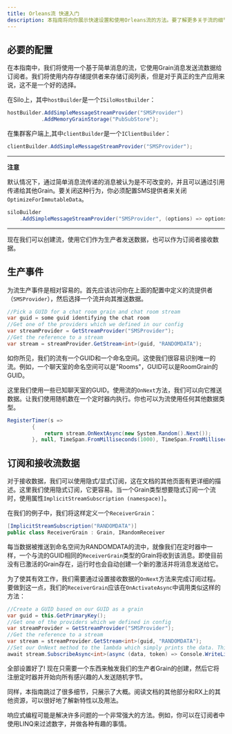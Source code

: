 ```yaml
---
title: Orleans流 快速入门
description: 本指南将向你展示快速设置和使用Orleans流的方法。要了解更多关于流的细节，请阅读本文档的其他部分。
---
```


## 必要的配置

在本指南中，我们将使用一个基于简单消息的流，它使用Grain消息发送流数据给订阅者。我们将使用内存存储提供者来存储订阅列表，但是对于真正的生产应用来说，这不是一个好的选择。

在Silo上，其中`hostBuilder`是一个`ISiloHostBuilder`：

``` csharp
hostBuilder.AddSimpleMessageStreamProvider("SMSProvider")
           .AddMemoryGrainStorage("PubSubStore");
```

在集群客户端上,其中`clientBuilder`是一个`IClientBuilder`：

``` csharp
clientBuilder.AddSimpleMessageStreamProvider("SMSProvider");
```

---
**注意**

默认情况下，通过简单消息流传递的消息被认为是不可改变的，并且可以通过引用传递给其他Grain。要关闭这种行为，你必须配置SMS提供者来关闭`OptimizeForImmutableData`。

```csharp
siloBuilder
    .AddSimpleMessageStreamProvider("SMSProvider", (options) => options.OptimizeForImmutableData = false);
```

---

现在我们可以创建流，使用它们作为生产者发送数据，也可以作为订阅者接收数据。

## 生产事件

为流生产事件是相对容易的。首先应该访问你在上面的配置中定义的流提供者（`SMSProvider`），然后选择一个流并向其推送数据。

``` csharp
//Pick a GUID for a chat room grain and chat room stream
var guid = some guid identifying the chat room
//Get one of the providers which we defined in our config
var streamProvider = GetStreamProvider("SMSProvider");
//Get the reference to a stream
var stream = streamProvider.GetStream<int>(guid, "RANDOMDATA");
```

如你所见，我们的流有一个GUID和一个命名空间。这使我们很容易识别唯一的流。例如，一个聊天室的命名空间可以是"Rooms"，GUID可以是RoomGrain的GUID。

这里我们使用一些已知聊天室的GUID。使用流的`OnNext`方法，我们可以向它推送数据。让我们使用随机数在一个定时器内执行。你也可以为流使用任何其他数据类型。

``` csharp
RegisterTimer(s =>
        {
            return stream.OnNextAsync(new System.Random().Next());
        }, null, TimeSpan.FromMilliseconds(1000), TimeSpan.FromMilliseconds(1000));
```

## 订阅和接收流数据

对于接收数据，我们可以使用隐式/显式订阅，这在文档的其他页面有更详细的描述。这里我们使用隐式订阅，它更容易。当一个Grain类型想要隐式订阅一个流时，使用属性`ImplicitStreamSubscription (namespace)]`。

在我们的例子中，我们将这样定义一个`ReceiverGrain`：

``` csharp
[ImplicitStreamSubscription("RANDOMDATA")]
public class ReceiverGrain : Grain, IRandomReceiver
```

每当数据被推送到命名空间为RANDOMDATA的流中，就像我们在定时器中一样，一个与流的GUID相同的`ReceiverGrain`类型的Grain将收到该消息。即使目前没有已激活的Grain存在，运行时也会自动创建一个新的激活并将消息发送给它。

为了使其有效工作，我们需要通过设置接收数据的`OnNext`方法来完成订阅过程。要做到这一点，我们的`ReceiverGrain`应该在`OnActivateAsync`中调用类似这样的方法：

``` csharp
//Create a GUID based on our GUID as a grain
var guid = this.GetPrimaryKey();
//Get one of the providers which we defined in config
var streamProvider = GetStreamProvider("SMSProvider");
//Get the reference to a stream
var stream = streamProvider.GetStream<int>(guid, "RANDOMDATA");
//Set our OnNext method to the lambda which simply prints the data. This doesn't make new subscriptions, because we are using implicit subscriptions via [ImplicitStreamSubscription].
await stream.SubscribeAsync<int>(async (data, token) => Console.WriteLine(data));
```

全部设置好了! 现在只需要一个东西来触发我们的生产者Grain的创建，然后它将注册定时器并开始向所有感兴趣的人发送随机字节。

同样，本指南跳过了很多细节，只展示了大概。阅读文档的其他部分和RX上的其他资源，可以很好地了解新特性以及用法。

响应式编程可能是解决许多问题的一个非常强大的方法。例如，你可以在订阅者中使用LINQ来过滤数字，并做各种有趣的事情。